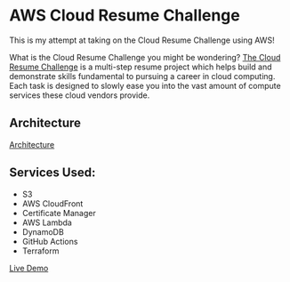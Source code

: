 # AWS Cloud Resume Challenge

This is my attempt at taking on the Cloud Resume Challenge using AWS! 

What is the Cloud Resume Challenge you might be wondering? [The Cloud Resume Challenge](https://cloudresumechallenge.dev/docs/the-challenge/aws/) is a multi-step resume project which helps build and demonstrate skills fundamental to pursuing a career in cloud computing. Each task is designed to slowly ease you into the vast amount of compute services these cloud vendors provide.

## Architecture

[Architecture](/diagram/cameroncarl-resume-website.com.png)

## Services Used:

- S3
- AWS CloudFront
- Certificate Manager
- AWS Lambda
- DynamoDB
- GitHub Actions
- Terraform

[Live Demo](cameroncarl-resume-website.com)
